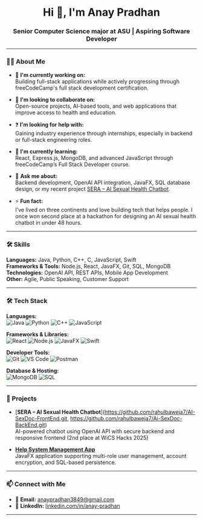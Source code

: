 <h1 align="center">Hi 👋, I'm Anay Pradhan</h1>
<h3 align="center">Senior Computer Science major at ASU | Aspiring Software Developer</h3>

---

### 👨‍💻 About Me

- 💼 **I'm currently working on:**  
  Building full-stack applications while actively progressing through freeCodeCamp's full stack development certification.

- 🤝 **I'm looking to collaborate on:**  
  Open-source projects, AI-based tools, and web applications that improve access to health and education.

- ❓ **I'm looking for help with:**  
  Gaining industry experience through internships, especially in backend or full-stack engineering roles.

- 🌱 **I'm currently learning:**  
  React, Express.js, MongoDB, and advanced JavaScript through freeCodeCamp’s Full Stack Developer course.

- 💬 **Ask me about:**  
  Backend development, OpenAI API integration, JavaFX, SQL database design, or my recent project [SERA – AI Sexual Health Chatbot](https://github.com/yourprojectlink).

- ⚡ **Fun fact:**  
  I’ve lived on three continents and love building tech that helps people. I once won second place at a hackathon for designing an AI sexual health chatbot in under 48 hours.

---

### 🛠 Skills

**Languages:** Java, Python, C++, C, JavaScript, Swift  
**Frameworks & Tools:** Node.js, React, JavaFX, Git, SQL, MongoDB  
**Technologies:** OpenAI API, REST APIs, Mobile App Development  
**Other:** Agile, Public Speaking, Customer Support

---

### 🛠 Tech Stack

**Languages:**  
![Java](https://img.shields.io/badge/Java-ED8B00?style=flat&logo=java&logoColor=white)
![Python](https://img.shields.io/badge/Python-14354C?style=flat&logo=python&logoColor=white)
![C++](https://img.shields.io/badge/C++-00599C?style=flat&logo=c%2B%2B&logoColor=white)
![JavaScript](https://img.shields.io/badge/JavaScript-F7DF1E?style=flat&logo=javascript&logoColor=black)

**Frameworks & Libraries:**  
![React](https://img.shields.io/badge/React-20232A?style=flat&logo=react&logoColor=61DAFB)
![Node.js](https://img.shields.io/badge/Node.js-339933?style=flat&logo=nodedotjs&logoColor=white)
![JavaFX](https://img.shields.io/badge/JavaFX-1D2951?style=flat&logo=java&logoColor=white)
![Swift](https://img.shields.io/badge/Swift-FA7343?style=flat&logo=swift&logoColor=white)

**Developer Tools:**  
![Git](https://img.shields.io/badge/Git-F05032?style=flat&logo=git&logoColor=white)
![VS Code](https://img.shields.io/badge/VS%20Code-007ACC?style=flat&logo=visual-studio-code&logoColor=white)
![Postman](https://img.shields.io/badge/Postman-FF6C37?style=flat&logo=postman&logoColor=white)

**Database & Hosting:**  
![MongoDB](https://img.shields.io/badge/MongoDB-4EA94B?style=flat&logo=mongodb&logoColor=white)
![SQL](https://img.shields.io/badge/SQL-4479A1?style=flat&logo=mysql&logoColor=white)


---

### 📌 Projects

- [**SERA – AI Sexual Health Chatbot**](https://github.com/rahulbaweja7/AI-SexDoc-FrontEnd.git, https://github.com/rahulbaweja7/Ai-SexDoc-BackEnd.git)  
  AI-powered chatbot using OpenAI API with secure backend and responsive frontend (2nd place at WiCS Hacks 2025)

- [**Help System Management App**](https://github.com/devyanshnegi/CSE-360-PROJECT.git)  
  JavaFX application supporting multi-role user management, account encryption, and SQL-based persistence.

---

### 📫 Connect with Me

- 📧 **Email:** anaypradhan3849@gmail.com  
- 💼 **LinkedIn:** [linkedin.com/in/anay-pradhan](https://linkedin.com/in/anay-pradhan)  


---

